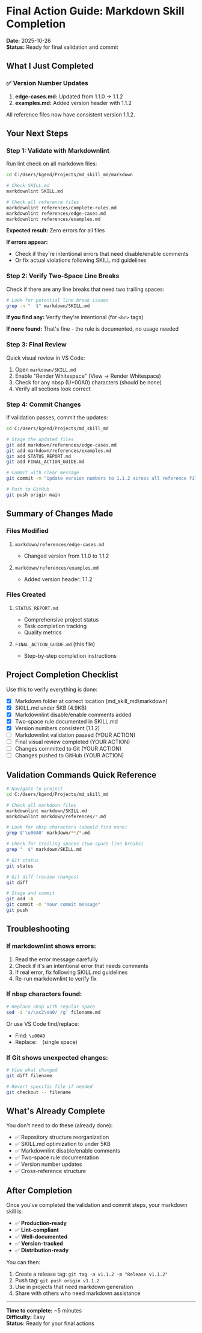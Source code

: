 # Final Action Guide: Markdown Skill Completion

**Date:** 2025-10-26  
**Status:** Ready for final validation and commit

## What I Just Completed

### ✅ Version Number Updates

1. **edge-cases.md:** Updated from 1.1.0 → 1.1.2
2. **examples.md:** Added version header with 1.1.2

All reference files now have consistent version 1.1.2.

## Your Next Steps

### Step 1: Validate with Markdownlint

Run lint check on all markdown files:

```bash
cd C:/Users/kgend/Projects/md_skill_md/markdown

# Check SKILL.md
markdownlint SKILL.md

# Check all reference files
markdownlint references/complete-rules.md
markdownlint references/edge-cases.md
markdownlint references/examples.md
```

**Expected result:** Zero errors for all files

**If errors appear:**

- Check if they're intentional errors that need disable/enable comments
- Or fix actual violations following SKILL.md guidelines

### Step 2: Verify Two-Space Line Breaks

Check if there are any line breaks that need two trailing spaces:

```bash
# Look for potential line break issues
grep -n "  $" markdown/SKILL.md
```

**If you find any:** Verify they're intentional (for `<br>` tags)

**If none found:** That's fine - the rule is documented, no usage needed

### Step 3: Final Review

Quick visual review in VS Code:

1. Open `markdown/SKILL.md`
2. Enable "Render Whitespace" (View → Render Whitespace)
3. Check for any nbsp (U+00A0) characters (should be none)
4. Verify all sections look correct

### Step 4: Commit Changes

If validation passes, commit the updates:

```bash
cd C:/Users/kgend/Projects/md_skill_md

# Stage the updated files
git add markdown/references/edge-cases.md
git add markdown/references/examples.md
git add STATUS_REPORT.md
git add FINAL_ACTION_GUIDE.md

# Commit with clear message
git commit -m "Update version numbers to 1.1.2 across all reference files"

# Push to GitHub
git push origin main
```

## Summary of Changes Made

### Files Modified

1. `markdown/references/edge-cases.md`
   - Changed version from 1.1.0 to 1.1.2

2. `markdown/references/examples.md`
   - Added version header: 1.1.2

### Files Created

1. `STATUS_REPORT.md`
   - Comprehensive project status
   - Task completion tracking
   - Quality metrics

2. `FINAL_ACTION_GUIDE.md` (this file)
   - Step-by-step completion instructions

## Project Completion Checklist

Use this to verify everything is done:

- [x] Markdown folder at correct location (md_skill_md\markdown)
- [x] SKILL.md under 5KB (4.9KB)
- [x] Markdownlint disable/enable comments added
- [x] Two-space rule documented in SKILL.md
- [x] Version numbers consistent (1.1.2)
- [ ] Markdownlint validation passed (YOUR ACTION)
- [ ] Final visual review completed (YOUR ACTION)
- [ ] Changes committed to Git (YOUR ACTION)
- [ ] Changes pushed to GitHub (YOUR ACTION)

## Validation Commands Quick Reference

```bash
# Navigate to project
cd C:/Users/kgend/Projects/md_skill_md

# Check all markdown files
markdownlint markdown/SKILL.md
markdownlint markdown/references/*.md

# Look for nbsp characters (should find none)
grep $'\u00A0' markdown/**/*.md

# Check for trailing spaces (two-space line breaks)
grep "  $" markdown/SKILL.md

# Git status
git status

# Git diff (review changes)
git diff

# Stage and commit
git add -A
git commit -m "Your commit message"
git push
```

## Troubleshooting

### If markdownlint shows errors:

1. Read the error message carefully
2. Check if it's an intentional error that needs comments
3. If real error, fix following SKILL.md guidelines
4. Re-run markdownlint to verify fix

### If nbsp characters found:

```bash
# Replace nbsp with regular space
sed -i 's/\xc2\xa0/ /g' filename.md
```

Or use VS Code find/replace:

- Find: `\u00A0`
- Replace: ` ` (single space)

### If Git shows unexpected changes:

```bash
# View what changed
git diff filename

# Revert specific file if needed
git checkout -- filename
```

## What's Already Complete

You don't need to do these (already done):

- ✅ Repository structure reorganization
- ✅ SKILL.md optimization to under 5KB
- ✅ Markdownlint disable/enable comments
- ✅ Two-space rule documentation
- ✅ Version number updates
- ✅ Cross-reference structure

## After Completion

Once you've completed the validation and commit steps, your markdown skill is:

- ✅ **Production-ready**
- ✅ **Lint-compliant**
- ✅ **Well-documented**
- ✅ **Version-tracked**
- ✅ **Distribution-ready**

You can then:

1. Create a release tag: `git tag -a v1.1.2 -m "Release v1.1.2"`
2. Push tag: `git push origin v1.1.2`
3. Use in projects that need markdown generation
4. Share with others who need markdown assistance

---

**Time to complete:** ~5 minutes  
**Difficulty:** Easy  
**Status:** Ready for your final actions
